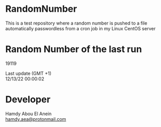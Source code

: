 # RandomNumber    
This is a test repository where a random number is pushed to a file automatically passwordless from a cron job in my Linux CentOS server    
# Random Number of the last run   
19119
      
Last update (GMT +1)    
12/13/22 00:00:02
# Developer    
Hamdy Abou El Anein   
hamdy.aea@protonmail.com
